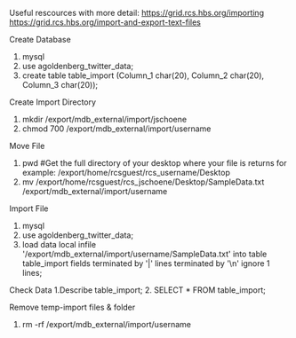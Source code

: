 Useful rescources with more detail: 
https://grid.rcs.hbs.org/importing
https://grid.rcs.hbs.org/import-and-export-text-files

Create Database
1. mysql
2. use agoldenberg_twitter_data;
3. create table table_import (Column_1 char(20), Column_2 char(20), Column_3 char(20));

Create Import Directory
1. mkdir /export/mdb_external/import/jschoene
2. chmod 700 /export/mdb_external/import/username

Move File
1. pwd #Get the full directory of your desktop where your file is
returns for example: /export/home/rcsguest/rcs_username/Desktop
2. mv /export/home/rcsguest/rcs_jschoene/Desktop/SampleData.txt /export/mdb_external/import/username

Import File
1. mysql
2. use agoldenberg_twitter_data;
3. load data local infile '/export/mdb_external/import/username/SampleData.txt' into table table_import fields terminated by '|' lines terminated by '\n' ignore 1 lines;

Check Data
1.Describe table_import;
2. SELECT * FROM table_import;

Remove temp-import files & folder
1. rm -rf /export/mdb_external/import/username

